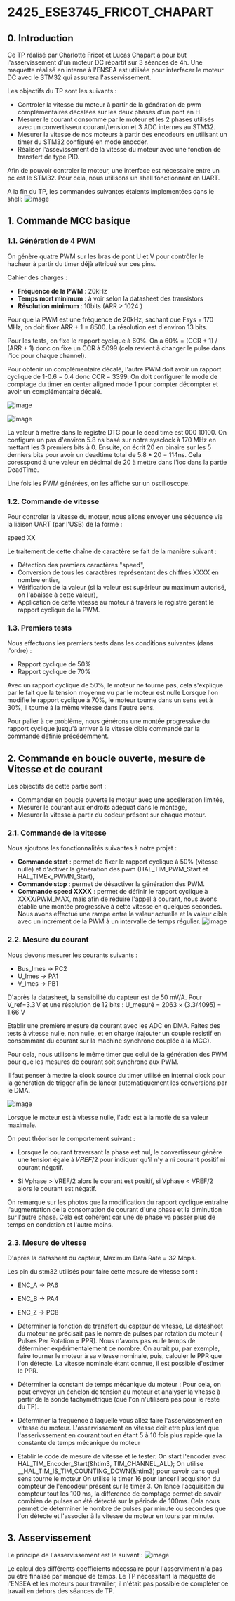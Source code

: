 # 2425_ESE3745_FRICOT_CHAPART

## 0. Introduction

Ce TP réalisé par Charlotte Fricot et Lucas Chapart a pour but l'asservissement d'un moteur DC répartit sur 3 séances de 4h.
Une maquette réalisé en interne à l'ENSEA est utilisée pour interfacer le moteur DC avec le STM32 qui assurera l'asservissement.

Les objectifs du TP sont les suivants :
  -  Controler la vitesse du moteur à partir de la génération de pwm complémentaires décalées sur les deux phases d'un pont en H.
  -  Mesurer le courant consommé par le moteur et les 2 phases utilisés avec un convertisseur courant/tension et 3 ADC internes au STM32.
  -  Mesurer la vitesse de nos moteurs à partir des encodeurs en utilisant un timer du STM32 configuré en mode enocder.
  -  Réaliser l'assevissement de la vitesse du moteur avec une fonction de transfert de type PID.

Afin de pouvoir controler le moteur, une interface est nécessaire entre un pc est le STM32.
Pour cela, nous utilisons un shell fonctionnant en UART.

A la fin du TP, les commandes suivantes étaients implementées dans le shell:
![image](https://github.com/user-attachments/assets/5874c691-3a30-4214-9140-8d25aa82761f)

## 1. Commande MCC basique
### 1.1. Génération de 4 PWM

On génère quatre PWM sur les bras de pont U et V pour contrôler le hacheur à partir du timer déjà attribué sur ces pins.

Cahier des charges :
  - **Fréquence de la PWM** : 20kHz
  - **Temps mort minimum** : à voir selon la datasheet des transistors 
  - **Résolution minimum** : 10bits (ARR > 1024 )

Pour que la PWM est une fréquence de 20kHz, sachant que Fsys = 170 MHz, on doit fixer ARR + 1 = 8500. La résolution est d'environ 13 bits.

Pour les tests, on fixe le rapport cyclique à 60%.
On a 60% = (CCR + 1) / (ARR + 1)
donc on fixe un CCR à 5099 (cela revient à changer le pulse dans l'ioc pour chaque channel).

Pour obtenir un complémentaire décalé, l'autre PWM doit avoir un rapport cyclique de 1-0.6 = 0.4 donc CCR = 3399.
On doit configurer le mode de comptage du timer en center aligned mode 1 pour compter décompter et avoir un complémentaire décalé.

![image](https://github.com/user-attachments/assets/5427b828-435e-4cea-88f0-e7b1fc20ddbe)

![image](https://github.com/user-attachments/assets/6c29613e-953c-4885-abab-99e330509307)

La valeur à mettre dans le registre DTG pour le dead time est 000 10100. On configure un pas d'environ 5.8 ns basé sur notre sysclock à 170 MHz en mettant les 3 premiers bits à 0.
Ensuite, on écrit 20 en binaire sur les 5 derniers bits pour avoir un deadtime total de 5.8 * 20 = 114ns. Cela coresspond à une valeur en décimal de 20 à mettre dans l'ioc dans la partie DeadTime.

Une fois les PWM générées, on les affiche sur un oscilloscope.

### 1.2. Commande de vitesse

Pour controler la vitesse du moteur, nous allons envoyer une séquence via la liaison UART (par l'USB) de la forme :

speed XX

Le traitement de cette chaîne de caractère se fait de la manière suivant :
  - Détection des premiers caractères "speed",
  - Conversion de tous les caractères représentant des chiffres XXXX en nombre entier,
  - Vérification de la valeur (si la valeur est supérieur au maximum autorisé, on l'abaisse à cette valeur),
  - Application de cette vitesse au moteur à travers le registre gérant le rapport cyclique de la PWM.

### 1.3. Premiers tests

Nous effectuons les premiers tests dans les conditions suivantes (dans l'ordre) :
  - Rapport cyclique de 50%
  - Rapport cyclique de 70%

Avec un rapport cyclique de 50%, le moteur ne tourne pas, cela s'explique par le fait que la tension moyenne vu par le moteur est nulle Lorsque l'on modifie le rapport cyclique à 70%, le moteur tourne dans un sens eet à 30%, il tourne à la même vitesse dans l'autre sens.

Pour palier à ce problème, nous générons une montée progressive du rapport cyclique jusqu'à arriver à la vitesse cible commandé par la commande définie précédemment.

## 2. Commande en boucle ouverte, mesure de Vitesse et de courant

Les objectifs de cette partie sont :
  - Commander en boucle ouverte le moteur avec une accélération limitée,
  - Mesurer le courant aux endroits adéquat dans le montage,
  - Mesurer la vitesse à partir du codeur présent sur chaque moteur.

### 2.1. Commande de la vitesse

Nous ajoutons les fonctionnalités suivantes à notre projet :
  - **Commande start** : permet de fixer le rapport cyclique à 50% (vitesse nulle) et d'activer la génération des pwm (HAL_TIM_PWM_Start et HAL_TIMEx_PWMN_Start),
  - **Commande stop** : permet de désactiver la génération des PWM.
  - **Commande speed XXXX** : permet de définir le rapport cyclique à XXXX/PWM_MAX, mais afin de réduire l'appel à courant, nous avons établie une montée progressive à cette vitesse en quelques secondes. Nous avons effectué une rampe entre la valeur actuelle et la valeur cible avec un incrément de la PWM à un intervalle de temps régulier.
    ![image](https://github.com/user-attachments/assets/d5b5604c-39ee-47f3-9d15-b98c16add0ef)

### 2.2. Mesure du courant

Nous devons mesurer les courants suivants : 
  - Bus_Imes → PC2
  - U_Imes → PA1
  - V_Imes → PB1

D'après la datasheet, la sensibilité du capteur est de 50 mV/A.
Pour V_ref=3.3 V et une résolution de 12 bits : U_mesuré​ = 2063 × (3.3/4095) = 1.66 V

Etablir une première mesure de courant avec les ADC en DMA. Faites des tests à vitesse nulle, non nulle, et en charge (rajouter un couple resistif en consommant du courant sur la machine synchrone couplée à la MCC).

Pour cela, nous utilisons le même timer que celui de la génération des PWM pour que les mesures de courant soit synchrone aux PWM.

Il faut penser à mettre la clock source du timer utilisé en internal clock pour la génération de trigger afin de lancer automatiquement les conversions par le DMA. 

![image](https://github.com/user-attachments/assets/5420be37-af1a-408e-8205-693ee8fae6e7)

Lorsque le moteur est à vitesse nulle, l'adc est à la motié de sa valeur maximale.

On peut théoriser le comportement suivant :
  - Lorsque le courant traversant la phase est nul, le convertisseur génère une tension égale à 
  𝑉𝑅𝐸𝐹/2 pour indiquer qu'il n'y a ni courant positif ni courant négatif.

  - Si Vphase > VREF/2 alors le courant est positif, si Vphase < VREF/2 alors le courant est négatif.

On remarque sur les photos que la modification du rapport cyclique entraîne l'augmentation de la consomation de courant d'une phase et la diminution sur l'autre phase. Cela est cohérent car une de phase va passer plus de temps en condction et l'autre moins.

### 2.3. Mesure de vitesse

D'après la datasheet du capteur, Maximum Data Rate = 32 Mbps.

Les pin du stm32 utilisés pour faire cette mesure de vitesse sont : 
  - ENC_A → PA6
  - ENC_B → PA4
  - ENC_Z → PC8

- Déterminer la fonction de transfert du capteur de vitesse,
    La datasheet du moteur ne précisait pas le nomre de pulses par rotation du moteur ( Pulses Per Rotation = PPR). Nous n'avons pas eu le temps de déterminer expérimentalement ce nombre.
    On aurait pu, par exemple, faire tourner le moteur à sa vitesse nominale, puis, calculer le PPR que l'on détecte.
    La vitesse nominale étant connue, il est possible d'estimer le PPR.
  
- Déterminer la constant de temps mécanique du moteur :
    Pour cela, on peut envoyer un échelon de tension au moteur et analyser la vitesse à partir de la sonde tachymétrique (que l'on n'utilisera pas pour le reste du TP).

- Déterminer la fréquence à laquelle vous allez faire l'asservissement en vitesse du moteur.
    L'asservissement en vitesse doit etre plus lent que l'asserivssement en courant tout en étant 5 à 10 fois plus rapide que la constante de temps mécanique du moteur
  
- Etablir le code de mesure de vitesse et le tester.
  On start l'encoder avec 	  HAL_TIM_Encoder_Start(&htim3, TIM_CHANNEL_ALL);
  On utilise __HAL_TIM_IS_TIM_COUNTING_DOWN(&htim3) pour savoir dans quel sens tourne le moteur
  On utilise le timer 16 pour lancer l'acquisiton du compteur de l'encodeur présent sur le timer 3.
  On lance l'acquisiton du compteur tout les 100 ms, la difference de comptage permet de savoir combien de pulses on été détecté sur la période de 100ms.
  Cela nous permet de déterminer le nombre de pulses par minute ou secondes que l'on détecte et l'associer à la vitesse du moteur en tours par minute.
    

## 3. Asservissement
Le principe de l'asservissement est le suivant : 
![image](https://github.com/user-attachments/assets/ad3e4879-2fa8-448c-8a3f-132bf6c81005)

Le calcul des différents coefficients nécessaire pour l'asserviment n'a pas pu être finalisé par manque de temps.
Le TP nécessitant la maquette de l'ENSEA et les moteurs pour travailler, il n'était pas possible de compléter ce travail en dehors des séances de TP.






